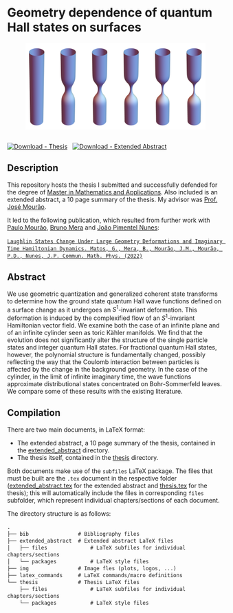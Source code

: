 # Geometry dependence of quantum Hall states on surfaces

<img src="img/cylinder_curvature_surface_isometry.png" alt="drawing" width="420" style="display: block; margin: 0 auto"/> &nbsp;

[![Download - Thesis](https://img.shields.io/badge/Download-Thesis-2ea44f?style=for-the-badge)](https://github.com/gamatos/msc_thesis/releases/download/v1.0.1/thesis.pdf) &nbsp; [![Download - Extended Abstract](https://img.shields.io/badge/Download-Extended_Abstract-2ea44f?style=for-the-badge)](https://github.com/gamatos/msc_thesis/releases/download/v1.0.1/extended_abstract.pdf)

## Description

This repository hosts the thesis I submitted and successfully defended for the degree of [Master in Mathematics and Applications](https://fenix.tecnico.ulisboa.pt/cursos/mma). Also included is an extended abstract, a 10 page summary of the thesis. My advisor was [Prof. José Mourão](https://math.tecnico.ulisboa.pt/professor?who=jmourao). 

It led to the following publication, which resulted from further work with [Paulo Mourão](https://www.nccr-swissmap.ch/members/profile/view/310), [Bruno Mera](https://sites.google.com/view/bmera/home?pli=1) and [João Pimentel Nunes](https://www.math.tecnico.ulisboa.pt/~jpnunes/):

[`
Laughlin States Change Under Large Geometry Deformations and Imaginary Time Hamiltonian Dynamics.
Matos, G., Mera, B., Mourão, J.M., Mourão, P.D., Nunes, J.P.
Commun. Math. Phys. (2022)
`](https://doi.org/10.1007/s00220-022-04590-9)

## Abstract

We use geometric quantization and generalized coherent state transforms to determine how the ground state quantum Hall wave functions defined on a surface change as it undergoes an $S^1$-invariant deformation. This deformation is induced by the complexified flow of an $S^1$-invariant Hamiltonian vector field. We examine both the case of an infinite plane and of an infinite cylinder seen as toric Kähler manifolds. We find that the evolution does not significantly alter the structure of the single particle states and integer quantum Hall states. For fractional quantum Hall states, however, the polynomial structure is fundamentally changed, possibly reflecting the way that the Coulomb interaction between particles is affected by the change in the background geometry. In the case of the cylinder, in the limit of infinite imaginary time, the wave functions approximate distributional states concentrated on Bohr-Sommerfeld leaves. We compare some of these results with the existing literature.

## Compilation

There are two main documents, in LaTeX format: 

* The extended abstract, a 10 page summary of the thesis, contained in the [extended_abstract](extended_abstract) directory.
* The thesis itself, contained in the [thesis](thesis) directory.

Both documents make use of the `subfiles` LaTeX package. The files that must be built are the `.tex` document in the respective folder ([extended_abstract.tex](extended_abstract/extended_abstract.tex) for the extended abstract and [thesis.tex](thesis/thesis.tex) for the thesis); this will automatically include the files in corresponding `files` subfolder, which represent individual chapters/sections of each document.

The directory structure is as follows:

```
.
├── bib                # Bibliography files
├── extended_abstract  # Extended abstract LaTeX files
│   ├── files              # LaTeX subfiles for individual chapters/sections
│   └── packages           # LaTeX style files
├── img                # Image fles (plots, logos, ...)
├── latex_commands     # LaTeX commands/macro definitions
└── thesis             # Thesis LaTeX files
    ├── files              # LaTeX subfiles for individual chapters/sections
    └── packages           # LaTeX style files
```



